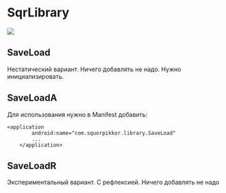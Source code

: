 # SqrLibrary

[![](https://jitpack.io/v/VadimSquorpikkor/sqrlibrary.svg)](https://jitpack.io/#VadimSquorpikkor/sqrlibrary)


## SaveLoad
Нестатический вариант. Ничего добавлять не надо. Нужно инициализировать.

## SaveLoadA
Для использования нужно в Manifest добавить:

```
<application
        android:name="com.squorpikkor.library.SaveLoad"
        ...
    </application>
```

## SaveLoadR
Экспериментальный вариант. С рефлексией. Ничего добавлять не надо

